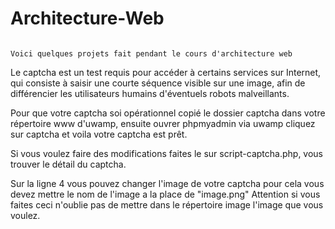 # Architecture-Web
																		Voici quelques projets fait pendant le cours d'architecture web

Le captcha est un test requis pour accéder à certains services sur Internet, qui consiste à saisir une courte séquence visible sur une image, afin de différencier les utilisateurs humains d'éventuels robots malveillants.

Pour que votre captcha soi opérationnel copié le dossier captcha dans votre répertoire www d'uwamp, ensuite ouvrer phpmyadmin via uwamp cliquez sur captcha et voila votre captcha est prêt.

Si vous voulez faire des modifications faites le sur script-captcha.php, vous trouver le détail du captcha.

Sur la ligne 4 vous pouvez changer l'image de votre captcha pour cela vous devez mettre le nom de l'image a la place de "image.png" Attention si vous faites ceci n'oublie pas de mettre dans le répertoire image l'image que vous voulez.

